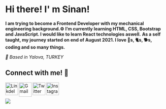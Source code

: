 # Hi there! I' m Sinan! #

**I am trying to become a Frontend Developer with my mechanical engineering background.⚙️**
**I’m currently learning HTML, CSS, Bootstrap and JavaScript. I would like to learn React technologies aswell.**
**As a self taught, my journey started on end of August 2021. I love 🚗s, 🐈s, 🐕s, coding and so many things.**

*📍 Based in Yalova, TURKEY*

## Connect with me! :wave: ##

 <a target="_blank" href="https://www.linkedin.com/in/sinansk/"><img align="left" alt="LinkdeIN" height="40px" width="40px" src="https://raw.githubusercontent.com/rahulbanerjee26/githubAboutMeGenerator/main/icons/linked-in-alt.svg" /></a><a target="_blank" href="mailto:sinan.sk@outlook.com.tr"><img align="left" alt="Gmail" height="45px" width="40px" src="https://img.icons8.com/fluency/48/000000/email-open.png" /></a><a target="_blank" href="https://twitter.com/SinanSIK"><img align="left" alt="Twitter" height="40px" width="40px" src="https://raw.githubusercontent.com/rahulbanerjee26/githubAboutMeGenerator/main/icons/twitter.svg" /></a><a target="_blank" href="https://www.instagram.com/sinan__sk/"><img align="left" alt="Instagram" height="40px" width="40px" src="https://raw.githubusercontent.com/rahulbanerjee26/githubAboutMeGenerator/main/icons/instagram.svg" /></a><br>
<br>
<br>
![](https://komarev.com/ghpvc/?username=sinansk&color=199BE2&label=VISITORS)

















